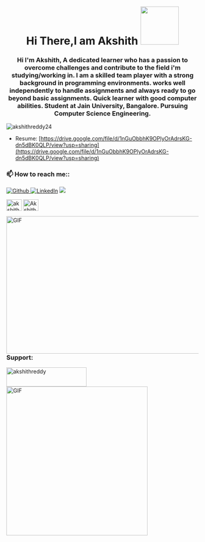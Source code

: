<h1 align="center"> Hi There,I am Akshith <img src ="https://media.giphy.com/media/qnVfpQQqQbXTZqTdKf/giphy.gif" width="100" </h1>


<h3 align="center">Hi I'm Akshith, A dedicated learner who has a passion to overcome challenges and contribute to the field i'm studying/working in. I am a skilled team player with a strong background in programming environments. works well independently to handle assignments and always ready to go beyond basic assignments. Quick learner with good computer abilities. Student at Jain University, Bangalore. Pursuing Computer Science Engineering.</h3>

<p align="left"> <img src="https://komarev.com/ghpvc/?username=akshithreddy24&label=Profile%20views&color=0e75b6&style=flat" alt="akshithreddy24" /> </p>


- Resume: [https://drive.google.com/file/d/1nGuObbhK9OPlyOrAdrsKG-dn5dBK0QLP/view?usp=sharing](https://drive.google.com/file/d/1nGuObbhK9OPlyOrAdrsKG-dn5dBK0QLP/view?usp=sharing)

<h3 align="left">📫 How to reach me::</h3>
<p align="left">
<a href="https://github.com/AkshithReddy24" target="_blank"> <img alt="Github" src="https://img.shields.io/badge/GitHub-%2312100E.svg?&style=for-the-badge&logo=Github&logoColor=white" /> 
<a href="https://www.linkedin.com/in/akshith-reddy-a461361b3/" target="_blank"><img alt="LinkedIn" src="https://img.shields.io/badge/linkedin-%230077B5.svg?&style=for-the-badge&logo=linkedin&logoColor=white" /></a>
<a target="_blank" href="mailto:akshithreddy789@gmail.com"><img src="https://img.shields.io/badge/-Gmail-D14836?style=for-the-badge&logo=Gmail&logoColor=white"></img></a> <a target="_blank"
<br>

<a href="https://instagram.com/akshith__24" target="blank"><img align="center" src="https://raw.githubusercontent.com/rahuldkjain/github-profile-readme-generator/master/src/images/icons/Social/instagram.svg" alt="akshith__24" height="30" width="40" /></a>
<a href="https://discord.gg/Akshith#8734" target="blank"><img align="center" src="https://raw.githubusercontent.com/rahuldkjain/github-profile-readme-generator/master/src/images/icons/Social/discord.svg" alt="Akshith#8734" height="30" width="40" /></a>
</p>

<img align="right" alt="GIF" src="https://media.giphy.com/media/dWesBcTLavkZuG35MI/giphy.gif" width="520" height="360" />

<h3 align="left">Support:</h3>
<p><a href="https://www.buymeacoffee.com/akshithreddy"> <img align="left" src="https://cdn.buymeacoffee.com/buttons/v2/default-yellow.png" height="50" width="210" alt="akshithreddy" /></a></p><br><br>
<img align="left" alt="GIF" src="https://media.giphy.com/media/PjOb95e10C8cwj7LX0/giphy.gif" width="370" height="390" />

<!---
AkshithReddy24/AkshithReddy24 is a ✨ special ✨ repository because its `README.md` (this file) appears on your GitHub profile.
You can click the Preview link to take a look at your changes.
--->

